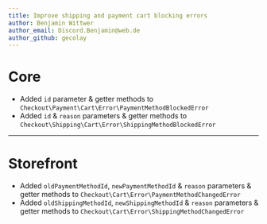 ```yaml
---
title: Improve shipping and payment cart blocking errors
author: Benjamin Wittwer
author_email: Discord.Benjamin@web.de
author_github: gecolay
---
```

# Core
* Added `id` parameter & getter methods to `Checkout\Payment\Cart\Error\PaymentMethodBlockedError`
* Added `id` & `reason` parameters & getter methods to `Checkout\Shipping\Cart\Error\ShippingMethodBlockedError`
___
# Storefront
* Added `oldPaymentMethodId`, `newPaymentMethodId` & `reason` parameters & getter methods to `Checkout\Cart\Error\PaymentMethodChangedError`
* Added `oldShippingMethodId`, `newShippingMethodId` & `reason` parameters & getter methods to `Checkout\Cart\Error\ShippingMethodChangedError`
